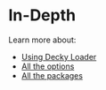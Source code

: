 In-Depth
========

Learn more about:

 - [Using Decky Loader](in-depth/decky-loader.md)
 - [All the options](options.md)
 - [All the packages](packages.md)
